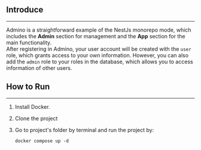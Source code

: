 ## Introduce
___
Admino is a straightforward example of the NestJs monorepo mode, which includes the **Admin** section for management and the **App** section for the main functionality.\
After registering in Admino, your user account will be created with the `user` role, which grants access to your own information. However, you can also add the `admin` role to your roles in the database, which allows you to access information of other users.
## How to Run
___
1. Install Docker.
2. Clone the project
3. Go to project's folder by terminal and run the project by:

    ```docker compose up -d```